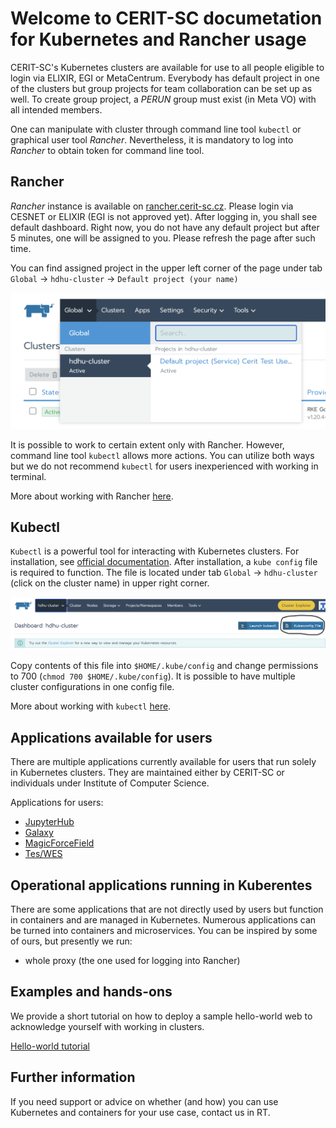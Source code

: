 # Welcome to CERIT-SC documetation for Kubernetes and Rancher usage

CERIT-SC's Kubernetes clusters are available for use to all people eligible to login via ELIXIR, EGI or MetaCentrum. 
Everybody has default project in one of the clusters but group projects for team collaboration can be set up as well. To create group project, a _PERUN_ group must exist (in Meta VO) with all intended members.

One can manipulate with cluster through command line tool `kubectl` or graphical user tool _Rancher_. Nevertheless, it is mandatory to log into _Rancher_ to obtain token for command line tool. 

## Rancher

_Rancher_ instance is available on [rancher.cerit-sc.cz](rancher.cerit-sc.cz). Please login via CESNET or ELIXIR (EGI is not approved yet).
After logging in, you shall see default dashboard. Right now, you do not have any default project but after 5 minutes, one will be assigned to you. Please refresh the page after such time. 

You can find assigned project in the upper left corner of the page under tab `Global` &rarr; `hdhu-cluster` &rarr; `Default project (your name)`

![default project](https://github.com/CERIT-SC/kube-docs/blob/Start-docs/default.png?raw=true)

It is possible to work to certain extent only with Rancher. However, command line tool `kubectl` allows more actions. You can utilize both ways but we do not recommend `kubectl` for users inexperienced with working in terminal.

More about working with Rancher [here](rancher.md).


## Kubectl

`Kubectl` is a powerful tool for interacting with Kubernetes clusters. For installation, see [official documentation](https://kubernetes.io/docs/tasks/tools/#kubectl). After installation, a `kube config` file is required to function. The file is located under tab `Global` &rarr; `hdhu-cluster` (click on the cluster name) in upper right corner.

![kube config](https://github.com/CERIT-SC/kube-docs/blob/Start-docs/config.png?raw=true)

Copy contents of this file into `$HOME/.kube/config` and change permissions to 700 (`chmod 700 $HOME/.kube/config`). It is possible to have multiple cluster configurations in one config file. 

More about working with `kubectl` [here](kubectl.md).

## Applications available for users

There are multiple applications currently available for users that run solely in Kubernetes clusters. They are maintained either by CERIT-SC or individuals under Institute of Computer Science. 

Applications for users:

- [JupyterHub](jupyterhub.md)
- [Galaxy](galaxy.md)
- [MagicForceField](mff.md)
- [Tes/WES](teswes.md)

## Operational applications running in Kuberentes 

There are some applications that are not directly used by users but function in containers and are managed in Kubernetes. Numerous applications can be turned into containers and microservices. You can be inspired by some of ours, but presently we run:

- whole proxy (the one used for logging into Rancher) 

## Examples and hands-ons

We provide a short tutorial on how to deploy a sample hello-world web to acknowledge yourself with working in clusters.

[Hello-world tutorial](helloworld.md)

## Further information

If you need support or advice on whether (and how) you can use Kubernetes and containers for your use case, contact us in RT. 

